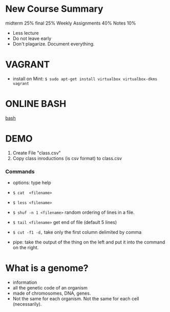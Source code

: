 New Course Summary
==================

midterm  25%
final 25%
Weekly Assignments 40%
Notes 10%

+ Less lecture
+ Do not leave early
+ Don't plagarize. Document everything.


VAGRANT
=======

+ install on Mint: ```$ sudo apt-get install virtualbox virtualbox-dkms vagrant```

ONLINE BASH
===========
[bash](http://www.tutorialspoint.com/execute_bash_online.php)

DEMO
====

1. Create File "class.csv"
2. Copy class inroductions (is csv format) to class.csv

### Commands

+ options: type help 
+ ```$ cat  <filename>```
+ ```$ less <filename>```
+ ```$ shuf -n 1 <filename>``` random ordering of lines in a file.

+ ```$ tail <filename>``` get end of file (default 5 lines)

+ ```$ cut -f1 -d,``` take only the first column delimited by comma

+ pipe: take the output of the thing on the left and put it into the command on the right.


What is a genome?
=================

+ information
+ all the genetic code of an organism
+ made of chromosomes, DNA, genes.
+ Not the same for each organism. Not the same for each cell (necessarily).








